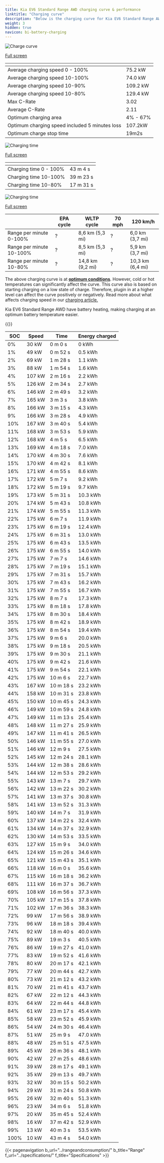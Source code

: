 ```yaml
---
title: Kia EV6 Standard Range AWD charging curve & performance
linktitle: "Charging curve"
description: "Below is the charging curve for Kia EV6 Standard Range AWD, illustrating the charging speed at various battery levels. Additionally, graphs for range and time provide comprehensive details on charging performance."
weight: 3
hidden: true
navicon: bi-battery-charging
---
```

<!-- markdownlint-disable MD033 -->
<!-- markdownlint-disable MD010 -->
<img src="/images/nb-NO/models/kia/ev6/ev6_standard_range_awd/chargingcurve.svg" alt="Charge curve" class="img-fluid">

[Full screen](/images/nb-NO/models/kia/ev6/ev6_standard_range_awd/chargingcurve.svg)


<div class="table-responsive">
<table class="table table-striped border">
	<thead>
		<tr>
			<th>
			</th>
			<th>
			</th>
		</tr>
	</thead>
	<tbody>
		<tr>
			<td>
				Average charging speed 0 - 100%
			</td>
			<td>
				75.2 kW
			</td>
		</tr>
		<tr>
			<td>
				Average charging speed 10-100%
			</td>
			<td>
				74.0 kW
			</td>
		</tr>
		<tr>
			<td>
				Average charging speed 10-90%
			</td>
			<td>
				109.2 kW
			</td>
		</tr>
		<tr>
			<td>
				Average charging speed 10-80%
			</td>
			<td>
				129.4 kW
			</td>
		</tr>
		<tr>
			<td>
				Max C-Rate
			</td>
			<td>
				3.02
			</td>
		</tr>
		<tr>
			<td>
				Average C-Rate
			</td>
			<td>
				2.11
			</td>
		</tr>
		<tr>
			<td>
				Optimum charging area
			</td>
			<td>
				4% - 67%
			</td>
		</tr>
		<tr>
			<td>
				Optimum charging speed included 5 minutes loss
			</td>
			<td>
				107.2kW
			</td>
		</tr>
		<tr>
			<td>
				Optimum charge stop time
			</td>
			<td>
				19m2s
			</td>
		</tr>
	</tbody>
</table>
</div>
<img src="/images/nb-NO/models/kia/ev6/ev6_standard_range_awd/chargingtime.svg" alt="Charging time" class="img-fluid">

[Full screen](/images/nb-NO/models/kia/ev6/ev6_standard_range_awd/chargingtime.svg)
<div class="table-responsive">
<table class="table table-striped border">
	<thead>
		<tr>
			<th>
			</th>
			<th>
			</th>
		</tr>
	</thead>
	<tbody>
		<tr>
			<td>
				Charging time 0 - 100%
			</td>
			<td>
				 43 m 4 s
			</td>
		</tr>
		<tr>
			<td>
				Charging time 10-100%
			</td>
			<td>
				 39 m 23 s
			</td>
		</tr>
		<tr>
			<td>
				Charging time 10-80%
			</td>
			<td>
				 17 m 31 s
			</td>
		</tr>
	</tbody>
</table>
</div>
<img src="/images/nb-NO/models/kia/ev6/ev6_standard_range_awd/chargerangespeed.svg" alt="Charging time" class="img-fluid">

[Full screen](/images/nb-NO/models/kia/ev6/ev6_standard_range_awd/chargerangespeed.svg)
<div class="table-responsive">
<table class="table table-striped border">
	<thead>
		<tr>
			<th>
			</th>
			<th>
				EPA cycle
			</th>
			<th>
				WLTP cycle
			</th>
			<th>
				70 mph
			</th>
			<th>
				120 km/h
			</th>
		</tr>
	</thead>
	<tbody>
		<tr>
			<td>
				Range per minute 0-100%
			</td>
			<td>
				?
			</td>
			<td>
				8,6 km (5,3 mi)
			</td>
			<td>
				?
			</td>
			<td>
				6,0 km (3,7 mi)
			</td>
		</tr>
		<tr>
			<td>
				Range per minute 10-100%
			</td>
			<td>
				?
			</td>
			<td>
				8,5 km (5,3 mi)
			</td>
			<td>
				?
			</td>
			<td>
				5,9 km (3,7 mi)
			</td>
		</tr>
		<tr>
			<td>
				Range per minute 10-80%
			</td>
			<td>
				?
			</td>
			<td>
				14,8 km (9,2 mi)
			</td>
			<td>
				?
			</td>
			<td>
				10,3 km (6,4 mi)
			</td>
		</tr>
	</tbody>
</table>
</div>


The above charging curve is at **[optimum conditions](../../../../../technology/battery/charging/#temperature)**. However, cold or hot temperatures can significantly affect the curve. This curve also is based on starting charging on a low state of charge. Therefore, plugin in at a higher level can affect the curve positively or negatively. Read more about what affects charging speed in our [charging article.](../../../../../technology/battery/charging/)


Kia EV6 Standard Range AWD have battery heating, making charging at an optimum battery temperature easier.


{{<evkxdisplayaddarticle />}}
<div class="table-responsive">
<table class="table table-striped border">
	<thead>
		<tr>
			<th>
				SOC
			</th>
			<th>
				Speed
			</th>
			<th>
				Time
			</th>
			<th>
				Energy charged
			</th>
		</tr>
	</thead>
	<tbody>
		<tr>
			<td>
				0%
			</td>
			<td>
				30 kW
			</td>
			<td>
				 0 m 0 s
			</td>
			<td>
				0 kWh
			</td>
		</tr>
		<tr>
			<td>
				1%
			</td>
			<td>
				49 kW
			</td>
			<td>
				 0 m 52 s
			</td>
			<td>
				0.5 kWh
			</td>
		</tr>
		<tr>
			<td>
				2%
			</td>
			<td>
				69 kW
			</td>
			<td>
				 1 m 28 s
			</td>
			<td>
				1.1 kWh
			</td>
		</tr>
		<tr>
			<td>
				3%
			</td>
			<td>
				88 kW
			</td>
			<td>
				 1 m 54 s
			</td>
			<td>
				1.6 kWh
			</td>
		</tr>
		<tr>
			<td>
				4%
			</td>
			<td>
				107 kW
			</td>
			<td>
				 2 m 16 s
			</td>
			<td>
				2.2 kWh
			</td>
		</tr>
		<tr>
			<td>
				5%
			</td>
			<td>
				126 kW
			</td>
			<td>
				 2 m 34 s
			</td>
			<td>
				2.7 kWh
			</td>
		</tr>
		<tr>
			<td>
				6%
			</td>
			<td>
				146 kW
			</td>
			<td>
				 2 m 49 s
			</td>
			<td>
				3.2 kWh
			</td>
		</tr>
		<tr>
			<td>
				7%
			</td>
			<td>
				165 kW
			</td>
			<td>
				 3 m 3 s
			</td>
			<td>
				3.8 kWh
			</td>
		</tr>
		<tr>
			<td>
				8%
			</td>
			<td>
				166 kW
			</td>
			<td>
				 3 m 15 s
			</td>
			<td>
				4.3 kWh
			</td>
		</tr>
		<tr>
			<td>
				9%
			</td>
			<td>
				166 kW
			</td>
			<td>
				 3 m 28 s
			</td>
			<td>
				4.9 kWh
			</td>
		</tr>
		<tr>
			<td>
				10%
			</td>
			<td>
				167 kW
			</td>
			<td>
				 3 m 40 s
			</td>
			<td>
				5.4 kWh
			</td>
		</tr>
		<tr>
			<td>
				11%
			</td>
			<td>
				168 kW
			</td>
			<td>
				 3 m 53 s
			</td>
			<td>
				5.9 kWh
			</td>
		</tr>
		<tr>
			<td>
				12%
			</td>
			<td>
				168 kW
			</td>
			<td>
				 4 m 5 s
			</td>
			<td>
				6.5 kWh
			</td>
		</tr>
		<tr>
			<td>
				13%
			</td>
			<td>
				169 kW
			</td>
			<td>
				 4 m 18 s
			</td>
			<td>
				7.0 kWh
			</td>
		</tr>
		<tr>
			<td>
				14%
			</td>
			<td>
				170 kW
			</td>
			<td>
				 4 m 30 s
			</td>
			<td>
				7.6 kWh
			</td>
		</tr>
		<tr>
			<td>
				15%
			</td>
			<td>
				170 kW
			</td>
			<td>
				 4 m 42 s
			</td>
			<td>
				8.1 kWh
			</td>
		</tr>
		<tr>
			<td>
				16%
			</td>
			<td>
				171 kW
			</td>
			<td>
				 4 m 55 s
			</td>
			<td>
				8.6 kWh
			</td>
		</tr>
		<tr>
			<td>
				17%
			</td>
			<td>
				172 kW
			</td>
			<td>
				 5 m 7 s
			</td>
			<td>
				9.2 kWh
			</td>
		</tr>
		<tr>
			<td>
				18%
			</td>
			<td>
				172 kW
			</td>
			<td>
				 5 m 19 s
			</td>
			<td>
				9.7 kWh
			</td>
		</tr>
		<tr>
			<td>
				19%
			</td>
			<td>
				173 kW
			</td>
			<td>
				 5 m 31 s
			</td>
			<td>
				10.3 kWh
			</td>
		</tr>
		<tr>
			<td>
				20%
			</td>
			<td>
				174 kW
			</td>
			<td>
				 5 m 43 s
			</td>
			<td>
				10.8 kWh
			</td>
		</tr>
		<tr>
			<td>
				21%
			</td>
			<td>
				174 kW
			</td>
			<td>
				 5 m 55 s
			</td>
			<td>
				11.3 kWh
			</td>
		</tr>
		<tr>
			<td>
				22%
			</td>
			<td>
				175 kW
			</td>
			<td>
				 6 m 7 s
			</td>
			<td>
				11.9 kWh
			</td>
		</tr>
		<tr>
			<td>
				23%
			</td>
			<td>
				175 kW
			</td>
			<td>
				 6 m 19 s
			</td>
			<td>
				12.4 kWh
			</td>
		</tr>
		<tr>
			<td>
				24%
			</td>
			<td>
				175 kW
			</td>
			<td>
				 6 m 31 s
			</td>
			<td>
				13.0 kWh
			</td>
		</tr>
		<tr>
			<td>
				25%
			</td>
			<td>
				175 kW
			</td>
			<td>
				 6 m 43 s
			</td>
			<td>
				13.5 kWh
			</td>
		</tr>
		<tr>
			<td>
				26%
			</td>
			<td>
				175 kW
			</td>
			<td>
				 6 m 55 s
			</td>
			<td>
				14.0 kWh
			</td>
		</tr>
		<tr>
			<td>
				27%
			</td>
			<td>
				175 kW
			</td>
			<td>
				 7 m 7 s
			</td>
			<td>
				14.6 kWh
			</td>
		</tr>
		<tr>
			<td>
				28%
			</td>
			<td>
				175 kW
			</td>
			<td>
				 7 m 19 s
			</td>
			<td>
				15.1 kWh
			</td>
		</tr>
		<tr>
			<td>
				29%
			</td>
			<td>
				175 kW
			</td>
			<td>
				 7 m 31 s
			</td>
			<td>
				15.7 kWh
			</td>
		</tr>
		<tr>
			<td>
				30%
			</td>
			<td>
				175 kW
			</td>
			<td>
				 7 m 43 s
			</td>
			<td>
				16.2 kWh
			</td>
		</tr>
		<tr>
			<td>
				31%
			</td>
			<td>
				175 kW
			</td>
			<td>
				 7 m 55 s
			</td>
			<td>
				16.7 kWh
			</td>
		</tr>
		<tr>
			<td>
				32%
			</td>
			<td>
				175 kW
			</td>
			<td>
				 8 m 7 s
			</td>
			<td>
				17.3 kWh
			</td>
		</tr>
		<tr>
			<td>
				33%
			</td>
			<td>
				175 kW
			</td>
			<td>
				 8 m 18 s
			</td>
			<td>
				17.8 kWh
			</td>
		</tr>
		<tr>
			<td>
				34%
			</td>
			<td>
				175 kW
			</td>
			<td>
				 8 m 30 s
			</td>
			<td>
				18.4 kWh
			</td>
		</tr>
		<tr>
			<td>
				35%
			</td>
			<td>
				175 kW
			</td>
			<td>
				 8 m 42 s
			</td>
			<td>
				18.9 kWh
			</td>
		</tr>
		<tr>
			<td>
				36%
			</td>
			<td>
				175 kW
			</td>
			<td>
				 8 m 54 s
			</td>
			<td>
				19.4 kWh
			</td>
		</tr>
		<tr>
			<td>
				37%
			</td>
			<td>
				175 kW
			</td>
			<td>
				 9 m 6 s
			</td>
			<td>
				20.0 kWh
			</td>
		</tr>
		<tr>
			<td>
				38%
			</td>
			<td>
				175 kW
			</td>
			<td>
				 9 m 18 s
			</td>
			<td>
				20.5 kWh
			</td>
		</tr>
		<tr>
			<td>
				39%
			</td>
			<td>
				175 kW
			</td>
			<td>
				 9 m 30 s
			</td>
			<td>
				21.1 kWh
			</td>
		</tr>
		<tr>
			<td>
				40%
			</td>
			<td>
				175 kW
			</td>
			<td>
				 9 m 42 s
			</td>
			<td>
				21.6 kWh
			</td>
		</tr>
		<tr>
			<td>
				41%
			</td>
			<td>
				175 kW
			</td>
			<td>
				 9 m 54 s
			</td>
			<td>
				22.1 kWh
			</td>
		</tr>
		<tr>
			<td>
				42%
			</td>
			<td>
				175 kW
			</td>
			<td>
				 10 m 6 s
			</td>
			<td>
				22.7 kWh
			</td>
		</tr>
		<tr>
			<td>
				43%
			</td>
			<td>
				167 kW
			</td>
			<td>
				 10 m 18 s
			</td>
			<td>
				23.2 kWh
			</td>
		</tr>
		<tr>
			<td>
				44%
			</td>
			<td>
				158 kW
			</td>
			<td>
				 10 m 31 s
			</td>
			<td>
				23.8 kWh
			</td>
		</tr>
		<tr>
			<td>
				45%
			</td>
			<td>
				150 kW
			</td>
			<td>
				 10 m 45 s
			</td>
			<td>
				24.3 kWh
			</td>
		</tr>
		<tr>
			<td>
				46%
			</td>
			<td>
				149 kW
			</td>
			<td>
				 10 m 59 s
			</td>
			<td>
				24.8 kWh
			</td>
		</tr>
		<tr>
			<td>
				47%
			</td>
			<td>
				149 kW
			</td>
			<td>
				 11 m 13 s
			</td>
			<td>
				25.4 kWh
			</td>
		</tr>
		<tr>
			<td>
				48%
			</td>
			<td>
				148 kW
			</td>
			<td>
				 11 m 27 s
			</td>
			<td>
				25.9 kWh
			</td>
		</tr>
		<tr>
			<td>
				49%
			</td>
			<td>
				147 kW
			</td>
			<td>
				 11 m 41 s
			</td>
			<td>
				26.5 kWh
			</td>
		</tr>
		<tr>
			<td>
				50%
			</td>
			<td>
				146 kW
			</td>
			<td>
				 11 m 55 s
			</td>
			<td>
				27.0 kWh
			</td>
		</tr>
		<tr>
			<td>
				51%
			</td>
			<td>
				146 kW
			</td>
			<td>
				 12 m 9 s
			</td>
			<td>
				27.5 kWh
			</td>
		</tr>
		<tr>
			<td>
				52%
			</td>
			<td>
				145 kW
			</td>
			<td>
				 12 m 24 s
			</td>
			<td>
				28.1 kWh
			</td>
		</tr>
		<tr>
			<td>
				53%
			</td>
			<td>
				144 kW
			</td>
			<td>
				 12 m 38 s
			</td>
			<td>
				28.6 kWh
			</td>
		</tr>
		<tr>
			<td>
				54%
			</td>
			<td>
				144 kW
			</td>
			<td>
				 12 m 53 s
			</td>
			<td>
				29.2 kWh
			</td>
		</tr>
		<tr>
			<td>
				55%
			</td>
			<td>
				143 kW
			</td>
			<td>
				 13 m 7 s
			</td>
			<td>
				29.7 kWh
			</td>
		</tr>
		<tr>
			<td>
				56%
			</td>
			<td>
				142 kW
			</td>
			<td>
				 13 m 22 s
			</td>
			<td>
				30.2 kWh
			</td>
		</tr>
		<tr>
			<td>
				57%
			</td>
			<td>
				141 kW
			</td>
			<td>
				 13 m 37 s
			</td>
			<td>
				30.8 kWh
			</td>
		</tr>
		<tr>
			<td>
				58%
			</td>
			<td>
				141 kW
			</td>
			<td>
				 13 m 52 s
			</td>
			<td>
				31.3 kWh
			</td>
		</tr>
		<tr>
			<td>
				59%
			</td>
			<td>
				140 kW
			</td>
			<td>
				 14 m 7 s
			</td>
			<td>
				31.9 kWh
			</td>
		</tr>
		<tr>
			<td>
				60%
			</td>
			<td>
				137 kW
			</td>
			<td>
				 14 m 22 s
			</td>
			<td>
				32.4 kWh
			</td>
		</tr>
		<tr>
			<td>
				61%
			</td>
			<td>
				134 kW
			</td>
			<td>
				 14 m 37 s
			</td>
			<td>
				32.9 kWh
			</td>
		</tr>
		<tr>
			<td>
				62%
			</td>
			<td>
				130 kW
			</td>
			<td>
				 14 m 53 s
			</td>
			<td>
				33.5 kWh
			</td>
		</tr>
		<tr>
			<td>
				63%
			</td>
			<td>
				127 kW
			</td>
			<td>
				 15 m 9 s
			</td>
			<td>
				34.0 kWh
			</td>
		</tr>
		<tr>
			<td>
				64%
			</td>
			<td>
				124 kW
			</td>
			<td>
				 15 m 26 s
			</td>
			<td>
				34.6 kWh
			</td>
		</tr>
		<tr>
			<td>
				65%
			</td>
			<td>
				121 kW
			</td>
			<td>
				 15 m 43 s
			</td>
			<td>
				35.1 kWh
			</td>
		</tr>
		<tr>
			<td>
				66%
			</td>
			<td>
				118 kW
			</td>
			<td>
				 16 m 0 s
			</td>
			<td>
				35.6 kWh
			</td>
		</tr>
		<tr>
			<td>
				67%
			</td>
			<td>
				115 kW
			</td>
			<td>
				 16 m 18 s
			</td>
			<td>
				36.2 kWh
			</td>
		</tr>
		<tr>
			<td>
				68%
			</td>
			<td>
				111 kW
			</td>
			<td>
				 16 m 37 s
			</td>
			<td>
				36.7 kWh
			</td>
		</tr>
		<tr>
			<td>
				69%
			</td>
			<td>
				108 kW
			</td>
			<td>
				 16 m 56 s
			</td>
			<td>
				37.3 kWh
			</td>
		</tr>
		<tr>
			<td>
				70%
			</td>
			<td>
				105 kW
			</td>
			<td>
				 17 m 15 s
			</td>
			<td>
				37.8 kWh
			</td>
		</tr>
		<tr>
			<td>
				71%
			</td>
			<td>
				102 kW
			</td>
			<td>
				 17 m 36 s
			</td>
			<td>
				38.3 kWh
			</td>
		</tr>
		<tr>
			<td>
				72%
			</td>
			<td>
				99 kW
			</td>
			<td>
				 17 m 56 s
			</td>
			<td>
				38.9 kWh
			</td>
		</tr>
		<tr>
			<td>
				73%
			</td>
			<td>
				96 kW
			</td>
			<td>
				 18 m 18 s
			</td>
			<td>
				39.4 kWh
			</td>
		</tr>
		<tr>
			<td>
				74%
			</td>
			<td>
				92 kW
			</td>
			<td>
				 18 m 40 s
			</td>
			<td>
				40.0 kWh
			</td>
		</tr>
		<tr>
			<td>
				75%
			</td>
			<td>
				89 kW
			</td>
			<td>
				 19 m 3 s
			</td>
			<td>
				40.5 kWh
			</td>
		</tr>
		<tr>
			<td>
				76%
			</td>
			<td>
				86 kW
			</td>
			<td>
				 19 m 27 s
			</td>
			<td>
				41.0 kWh
			</td>
		</tr>
		<tr>
			<td>
				77%
			</td>
			<td>
				83 kW
			</td>
			<td>
				 19 m 52 s
			</td>
			<td>
				41.6 kWh
			</td>
		</tr>
		<tr>
			<td>
				78%
			</td>
			<td>
				80 kW
			</td>
			<td>
				 20 m 17 s
			</td>
			<td>
				42.1 kWh
			</td>
		</tr>
		<tr>
			<td>
				79%
			</td>
			<td>
				77 kW
			</td>
			<td>
				 20 m 44 s
			</td>
			<td>
				42.7 kWh
			</td>
		</tr>
		<tr>
			<td>
				80%
			</td>
			<td>
				73 kW
			</td>
			<td>
				 21 m 12 s
			</td>
			<td>
				43.2 kWh
			</td>
		</tr>
		<tr>
			<td>
				81%
			</td>
			<td>
				70 kW
			</td>
			<td>
				 21 m 41 s
			</td>
			<td>
				43.7 kWh
			</td>
		</tr>
		<tr>
			<td>
				82%
			</td>
			<td>
				67 kW
			</td>
			<td>
				 22 m 12 s
			</td>
			<td>
				44.3 kWh
			</td>
		</tr>
		<tr>
			<td>
				83%
			</td>
			<td>
				64 kW
			</td>
			<td>
				 22 m 44 s
			</td>
			<td>
				44.8 kWh
			</td>
		</tr>
		<tr>
			<td>
				84%
			</td>
			<td>
				61 kW
			</td>
			<td>
				 23 m 17 s
			</td>
			<td>
				45.4 kWh
			</td>
		</tr>
		<tr>
			<td>
				85%
			</td>
			<td>
				58 kW
			</td>
			<td>
				 23 m 52 s
			</td>
			<td>
				45.9 kWh
			</td>
		</tr>
		<tr>
			<td>
				86%
			</td>
			<td>
				54 kW
			</td>
			<td>
				 24 m 30 s
			</td>
			<td>
				46.4 kWh
			</td>
		</tr>
		<tr>
			<td>
				87%
			</td>
			<td>
				51 kW
			</td>
			<td>
				 25 m 9 s
			</td>
			<td>
				47.0 kWh
			</td>
		</tr>
		<tr>
			<td>
				88%
			</td>
			<td>
				48 kW
			</td>
			<td>
				 25 m 51 s
			</td>
			<td>
				47.5 kWh
			</td>
		</tr>
		<tr>
			<td>
				89%
			</td>
			<td>
				45 kW
			</td>
			<td>
				 26 m 36 s
			</td>
			<td>
				48.1 kWh
			</td>
		</tr>
		<tr>
			<td>
				90%
			</td>
			<td>
				42 kW
			</td>
			<td>
				 27 m 25 s
			</td>
			<td>
				48.6 kWh
			</td>
		</tr>
		<tr>
			<td>
				91%
			</td>
			<td>
				39 kW
			</td>
			<td>
				 28 m 17 s
			</td>
			<td>
				49.1 kWh
			</td>
		</tr>
		<tr>
			<td>
				92%
			</td>
			<td>
				35 kW
			</td>
			<td>
				 29 m 13 s
			</td>
			<td>
				49.7 kWh
			</td>
		</tr>
		<tr>
			<td>
				93%
			</td>
			<td>
				32 kW
			</td>
			<td>
				 30 m 15 s
			</td>
			<td>
				50.2 kWh
			</td>
		</tr>
		<tr>
			<td>
				94%
			</td>
			<td>
				29 kW
			</td>
			<td>
				 31 m 24 s
			</td>
			<td>
				50.8 kWh
			</td>
		</tr>
		<tr>
			<td>
				95%
			</td>
			<td>
				26 kW
			</td>
			<td>
				 32 m 40 s
			</td>
			<td>
				51.3 kWh
			</td>
		</tr>
		<tr>
			<td>
				96%
			</td>
			<td>
				23 kW
			</td>
			<td>
				 34 m 6 s
			</td>
			<td>
				51.8 kWh
			</td>
		</tr>
		<tr>
			<td>
				97%
			</td>
			<td>
				20 kW
			</td>
			<td>
				 35 m 45 s
			</td>
			<td>
				52.4 kWh
			</td>
		</tr>
		<tr>
			<td>
				98%
			</td>
			<td>
				16 kW
			</td>
			<td>
				 37 m 42 s
			</td>
			<td>
				52.9 kWh
			</td>
		</tr>
		<tr>
			<td>
				99%
			</td>
			<td>
				13 kW
			</td>
			<td>
				 40 m 3 s
			</td>
			<td>
				53.5 kWh
			</td>
		</tr>
		<tr>
			<td>
				100%
			</td>
			<td>
				10 kW
			</td>
			<td>
				 43 m 4 s
			</td>
			<td>
				54.0 kWh
			</td>
		</tr>
	</tbody>
</table>
</div>


{{< pagenavigation b_url="../rangeandconsumption/" b_title="Range" f_url="../specifications/" f_title="Specifications" >}}

